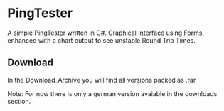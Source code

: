 # PingTester
A simple PingTester written in C#. Graphical Interface using Forms, enhanced with a chart output to see unstable Round Trip Times.


## Download
In the Download_Archive you will find all versions packed as .rar

Note: For now there is only a german version avaiable in the downloads section.
